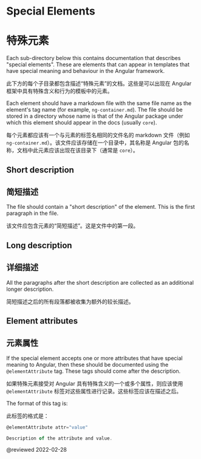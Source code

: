 # Special Elements

# 特殊元素

Each sub-directory below this contains documentation that describes "special elements".
These are elements that can appear in templates that have special meaning and behaviour in the Angular framework.

此下方的每个子目录都包含描述“特殊元素”的文档。这些是可以出现在 Angular 框架中具有特殊含义和行为的模板中的元素。

Each element should have a markdown file with the same file name as the element's tag name (for example, `ng-container.md`).
The file should be stored in a directory whose name is that of the Angular package under which this element should appear in the docs (usually `core`).

每个元素都应该有一个与元素的标签名相同的文件名的 markdown 文件（例如 `ng-container.md`）。该文件应该存储在一个目录中，其名称是 Angular 包的名称，文档中此元素应该出现在该目录下（通常是 `core`）。

## Short description

## 简短描述

The file should contain a "short description" of the element. This is the first paragraph in the file.

该文件应包含元素的“简短描述”。这是文件中的第一段。

## Long description

## 详细描述

All the paragraphs after the short description are collected as an additional longer description.

简短描述之后的所有段落都被收集为额外的较长描述。

## Element attributes

## 元素属性

If the special element accepts one or more attributes that have special meaning to Angular, then these should be documented using the `@elementAttribute` tag.
These tags should come after the description.

如果特殊元素接受对 Angular 具有特殊含义的一个或多个属性，则应该使用 `@elementAttribute` 标签对这些属性进行记录。这些标签应该在描述之后。

The format of this tag is:

此标签的格式是：

```typescript
@elementAttribute attr="value"

Description of the attribute and value.
```

<!-- links -->

<!-- external links -->

<!-- end links -->

@reviewed 2022-02-28